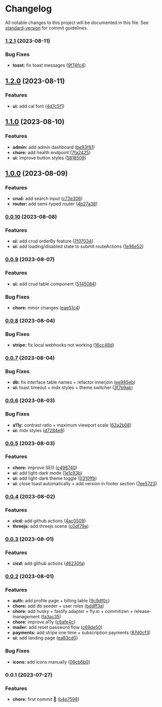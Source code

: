 # Changelog

All notable changes to this project will be documented in this file. See [standard-version](https://github.com/conventional-changelog/standard-version) for commit guidelines.

### [1.2.1](https://github.com/JorgeCoke/super-qwik-template/compare/v1.2.0...v1.2.1) (2023-08-11)


### Bug Fixes

* **toast:** fix toast messages ([9f74fc4](https://github.com/JorgeCoke/super-qwik-template/commit/9f74fc43c0d8ce6ebd6fdf27bc2e80b1e529f2f0))

## [1.2.0](https://github.com/JorgeCoke/super-qwik-template/compare/v1.1.0...v1.2.0) (2023-08-11)


### Features

* **ui:** add cal font ([4d7c5f1](https://github.com/JorgeCoke/super-qwik-template/commit/4d7c5f1675950c22a69720454837bb5b9178e6b2))

## [1.1.0](https://github.com/JorgeCoke/super-qwik-template/compare/v1.0.0...v1.1.0) (2023-08-10)


### Features

* **admin:** add admin dashboard ([be93f81](https://github.com/JorgeCoke/super-qwik-template/commit/be93f816103b9bbf181042a2679d41821f09db3d))
* **chore:** add health endpoint ([7fa2425](https://github.com/JorgeCoke/super-qwik-template/commit/7fa2425f0c9b643bc39bfaa150b99c19dd89dd55))
* **ui:** improve button styles ([5818509](https://github.com/JorgeCoke/super-qwik-template/commit/5818509eeb28c6897e0f0d09579535274cb2ce1f))

## [1.0.0](https://github.com/JorgeCoke/super-qwik-template/compare/v0.0.10...v1.0.0) (2023-08-09)

### Features

- **crud:** add search input ([c73e306](https://github.com/JorgeCoke/super-qwik-template/commit/c73e3068645ddc736fd6fcdbdcf5c3ec72bcefa6))
- **router:** add semi-typed router ([4b27a38](https://github.com/JorgeCoke/super-qwik-template/commit/4b27a38e214207fb33143e355c3f2e1452db518e))

### [0.0.10](https://github.com/JorgeCoke/super-qwik-template/compare/v0.0.9...v0.0.10) (2023-08-08)

### Features

- **ui:** add crud orderBy feature ([7f07034](https://github.com/JorgeCoke/super-qwik-template/commit/7f07034afbb6e9e888e35f63b10efa11f88b1d86))
- **ui:** add loading/disabled state to submit routeActions ([1e96e52](https://github.com/JorgeCoke/super-qwik-template/commit/1e96e52d1d2ca872338ec0a84c6d85c66008394d))

### [0.0.9](https://github.com/JorgeCoke/super-qwik-template/compare/v0.0.8...v0.0.9) (2023-08-07)

### Features

- **ui:** add crud table component ([5145084](https://github.com/JorgeCoke/super-qwik-template/commit/51450848d436f86ed2702c3ff0fc449cbb0dec95))

### Bug Fixes

- **chore:** minor changes ([eae51c4](https://github.com/JorgeCoke/super-qwik-template/commit/eae51c4760df9ee74d8f373fe3fc6f4ce7f79e33))

### [0.0.8](https://github.com/JorgeCoke/super-qwik-template/compare/v0.0.7...v0.0.8) (2023-08-04)

### Bug Fixes

- **stripe:** fix local webhooks not working ([16cc48d](https://github.com/JorgeCoke/super-qwik-template/commit/16cc48da9720bc4a03f33bc6879040f212604bad))

### [0.0.7](https://github.com/JorgeCoke/super-qwik-template/compare/v0.0.6...v0.0.7) (2023-08-04)

### Bug Fixes

- **db:** fix interface table names + refactor innerjoin ([ee985eb](https://github.com/JorgeCoke/super-qwik-template/commit/ee985ebc48ebc8d4e0b569287dafc281f867750e))
- **ui:** toast timeout + mdx styles + theme switcher ([3f7b9ab](https://github.com/JorgeCoke/super-qwik-template/commit/3f7b9ab82243a710ce836342b673430ce367e172))

### [0.0.6](https://github.com/JorgeCoke/super-qwik-template/compare/v0.0.5...v0.0.6) (2023-08-03)

### Bug Fixes

- **a11y:** contrast ratio + maximum viewport scale ([62a2b08](https://github.com/JorgeCoke/super-qwik-template/commit/62a2b08666f5cbaad52aa60f9cab5bcba0399dd5))
- **ui:** mdx styles ([d7284e8](https://github.com/JorgeCoke/super-qwik-template/commit/d7284e829598c0d6177bf68cb1383e9d2b3358db))

### [0.0.5](https://github.com/JorgeCoke/super-qwik-template/compare/v0.0.4...v0.0.5) (2023-08-03)

### Features

- **chore:** improve SEO ([c498740](https://github.com/JorgeCoke/super-qwik-template/commit/c498740de19e89bd5d37e8a1a5c54615dd518a25))
- **ui:** add light-dark mode ([1e1c93b](https://github.com/JorgeCoke/super-qwik-template/commit/1e1c93b10716d87323da42524987ac8fa0b7ad58))
- **ui:** add light-dark theme toggle ([0310ffb](https://github.com/JorgeCoke/super-qwik-template/commit/0310ffb50dd482fa2fa3555bc800440359928fa7))
- **ui:** close toast automatically + add version in footer section ([7ee5723](https://github.com/JorgeCoke/super-qwik-template/commit/7ee572389877cca3590e5fc0151ec4b46a119cd3))

### [0.0.4](https://github.com/JorgeCoke/super-qwik-template/compare/v0.0.2...v0.0.4) (2023-08-02)

### Features

- **cicd:** add github actions ([4ac0509](https://github.com/JorgeCoke/super-qwik-template/commit/4ac0509c8c3778d2846f66a8d0ae0a8253ed4577))
- **threejs:** add threejs scene ([c0df79a](https://github.com/JorgeCoke/super-qwik-template/commit/c0df79ab4e23b26e95b65ce2fd39fd859b825fa6))

### [0.0.3](https://github.com/JorgeCoke/super-qwik-template/compare/v0.0.2...v0.0.3) (2023-08-01)

### Features

- **cicd:** add github actions ([46230fa](https://github.com/JorgeCoke/super-qwik-template/commit/46230fa7073e944a35f3e17f56c338c8c48a2c63))

### [0.0.2](https://github.com/JorgeCoke/super-qwik-template/compare/v0.0.1...v0.0.2) (2023-08-01)

### Features

- **auth:** add profile page + billing table ([9c9df0c](https://github.com/JorgeCoke/super-qwik-template/commit/9c9df0ce6b91b7c6c3c3e52c73404f4d7da2d9d6))
- **chore:** add db seeder + user roles ([bddff3a](https://github.com/JorgeCoke/super-qwik-template/commit/bddff3aec32cd046b5bd2f2253eb026f211f4413))
- **chore:** add husky + fastify adapter + fly.io + commitizen + release-management ([fa3ac35](https://github.com/JorgeCoke/super-qwik-template/commit/fa3ac359504fedd6d56d50b53d2be143244d2f84))
- **chore:** improve a11y ([c6afe4c](https://github.com/JorgeCoke/super-qwik-template/commit/c6afe4c06ebeda6a7de010fc54b9ec61cbe4ae9d))
- **mailer:** add reset password flow ([c69de50](https://github.com/JorgeCoke/super-qwik-template/commit/c69de505721de6be93aa3f387c3738e87e0a9cee))
- **payments:** add stripe one time + subscription payments ([87d0cf3](https://github.com/JorgeCoke/super-qwik-template/commit/87d0cf3268a83970794af44f61cf7464edba2a2e))
- **ui:** add landing page ([ea83cd0](https://github.com/JorgeCoke/super-qwik-template/commit/ea83cd05aba19e04f9f4c6975b32f98d2946069e))

### Bug Fixes

- **icons:** add icons manually ([06cb6b0](https://github.com/JorgeCoke/super-qwik-template/commit/06cb6b07dc93e9794a64cfe59b9e73e89a5f7b0c))

### 0.0.1 (2023-07-27)

### Features

- **chore:** first commit 🎉 ([b4e7598](https://github.com/JorgeCoke/qwikly-stack/commit/b4e75982e2c7b3ba20cfbca07c3fc0ed36030719))
